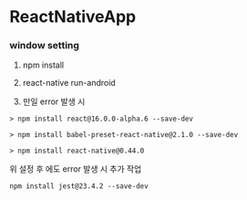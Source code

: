# ReactNativeApp

### window setting

1. npm install

2. react-native run-android

3. 만일 error 발생 시

```
> npm install react@16.0.0-alpha.6 --save-dev

> npm install babel-preset-react-native@2.1.0 --save-dev

> npm install react-native@0.44.0

```

위 설정 후 에도 error 발생 시 추가 작업

```
npm install jest@23.4.2 --save-dev
```
